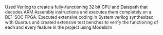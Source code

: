 Used Verilog to create a fully-functioning 32 bit CPU and Datapath that decodes ARM Assembly instructions and executes them completely on a DE1-SOC FPGA.
Executed extensive coding in System verilog synthesized with Quartus and created extensive test benches to verify the functioning of each and every feature in the project using Modelsim
